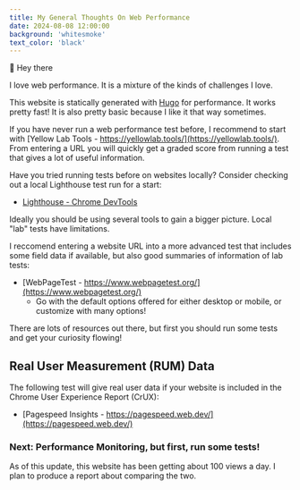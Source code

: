 ```yaml
---
title: My General Thoughts On Web Performance
date: 2024-08-08 12:00:00
background: 'whitesmoke'
text_color: 'black'
---
```


👋 Hey there

I love web performance. It is a mixture of the kinds of challenges I love. 

 <!-- {{< rawhtml >}}
<br>
<web-vitals show-unsupported></web-vitals>
<script src="https://unpkg.com/web-vitals-element@latest/dist/web-vitals-element.styled.min.js"></script>
<br>
<h3><a href="https://github.com/stefanjudis/web-vitals-element">Some Core Web Vitals on this page with a web component...<a></h3>
 {{< /rawhtml >}} -->

This website is statically generated with [Hugo](https://gohugo.io/) for performance. It works pretty fast! It is also pretty basic because I like it that way sometimes.  

If you have never run a web performance test before, I recommend to start with [Yellow Lab Tools - https://yellowlab.tools/](https://yellowlab.tools/). From entering a URL you will quickly get a graded score from running a test that gives a lot of useful information.

Have you tried running tests before on websites locally? Consider checking out a local Lighthouse test run for a start:

* [Lighthouse - Chrome DevTools](https://developer.chrome.com/docs/lighthouse/overview/#devtools)

Ideally you should be using several tools to gain a bigger picture. Local "lab" tests have limitations. 

I reccomend entering a website URL into a more advanced test that includes some field data if available, but also good summaries of information of lab tests:

* [WebPageTest - https://www.webpagetest.org/](https://www.webpagetest.org/)
    * Go with the default options offered for either desktop or mobile, or customize with many options!  

There are lots of resources out there, but first you should run some tests and get your curiosity flowing!

## Real User Measurement (RUM) Data

The following test will give real user data if your website is included in the Chrome User Experience Report (CrUX):

* [Pagespeed Insights - https://pagespeed.web.dev/](https://pagespeed.web.dev/)


### Next: Performance Monitoring, but first, run some tests!

As of this update, this website has been getting about 100 views a day. I plan to produce a report about comparing the two. 